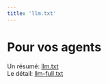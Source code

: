```yaml
---
title: 'llm.txt'
---
```


# Pour vos agents

Un résumé: [llm.txt](https://developers.openagenda.com/llm.txt)  
Le détail: [llm-full.txt](https://developers.openagenda.com/llm-full.txt)